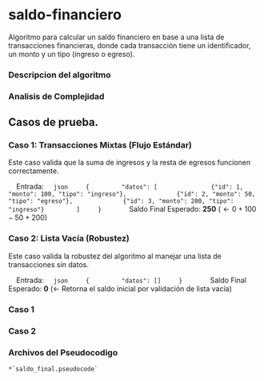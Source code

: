# saldo-financiero
Algoritmo para calcular un saldo financiero en base a una lista de transacciones financieras, donde cada transacción tiene un identificador, un monto y un tipo (ingreso o egreso).

### Descripcion del algoritmo

### Analisis de Complejidad

## Casos de prueba.

### Caso 1: Transacciones Mixtas (Flujo Estándar)

Este caso valida que la suma de ingresos y la resta de egresos funcionen correctamente.

    Entrada:
    ```json
    {
        "datos": [
              {"id": 1, "monto": 100, "tipo": "ingreso"},
             {"id": 2, "monto": 50, "tipo": "egreso"},
             {"id": 3, "monto": 200, "tipo": "ingreso"}
        ]
    }
    ```
    Saldo Final Esperado: **250** ($\leftarrow 0 + 100 - 50 + 200$)

### Caso 2: Lista Vacía (Robustez)

Este caso valida la robustez del algoritmo al manejar una lista de transacciones sin datos.

    Entrada:
    ```json
    {
        "datos": []
    }
    ```
    Saldo Final Esperado: **0** ($\leftarrow$ Retorna el saldo inicial por validación de lista vacía)

### Caso 1

### Caso 2


### Archivos del Pseudocodigo

    *`saldo_final.pseudocode`
    